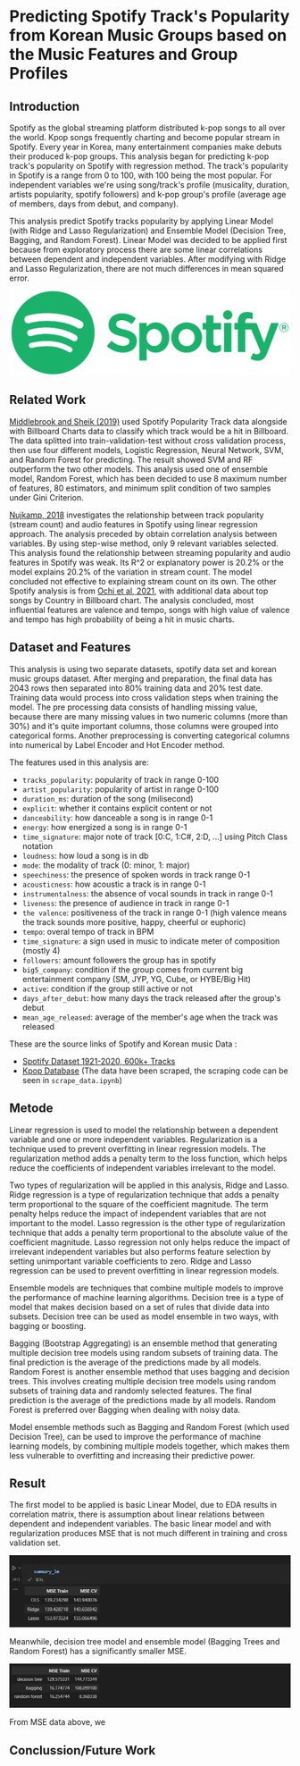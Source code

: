 # Predicting Spotify Track's Popularity from Korean Music Groups based on the Music Features and Group Profiles

## Introduction

Spotify as the global streaming platform distributed k-pop songs to all over the world. Kpop songs frequently charting and become popular stream in Spotify. Every year in Korea, many entertainment companies make debuts their produced k-pop groups. This analysis began for predicting k-pop track's popularity on Spotify with regression method. The track's popularity in Spotify is a range from 0 to 100, with 100 being the most popular. For independent variables we're using song/track's profile (musicality, duration, artists popularity, spotify followers) and k-pop group's profile (average age of members, days from debut, and company).

This analysis predict Spotify tracks popularity by applying Linear Model (with Ridge and Lasso Regularization) and Ensemble Model (Decision Tree, Bagging, and Random Forest). Linear Model was decided to be applied first because from exploratory process there are some linear correlations between dependent and independent variables. After modifying with Ridge and Lasso Regularization, there are not much differences in mean squared error. 

![Spotify](images/Spotify_Logo_CMYK_Green.png)

## Related Work
[Middlebrook and Sheik (2019)](https://arxiv.org/pdf/1908.08609.pdf) used Spotify Popularity Track data alongside with Billboard Charts data to classify which track would be a hit in Billboard. The data splitted into train-validation-test without cross validation process, then use four different models, Logistic Regression, Neural Network, SVM, and Random Forest for predicting. The result showed SVM and RF outperform the two other models. This analysis used one of ensemble model, Random Forest, which has been decided to use 8 maximum number of features, 80 estimators, and minimum split condition of two samples under Gini Criterion.

[Nujkamp, 2018](http://essay.utwente.nl/75422/1/NIJKAMP_BA_IBA.pdf) investigates the relationship between track popularity (stream count) and audio features in Spotify using linear regression approach. The analysis preceded by obtain correlation analysis between variables. By using step-wise method, only 9 relevant variables selected. This analysis found the relationship between streaming popularity and audio features in Spotify was weak. Its R^2 or explanatory power is 20.2% or the model explains 20.2% of the variation in stream count. The model concluded not effective to explaining stream count on its own. The other Spotify analysis is from [Ochi et al, 2021](https://arxiv.org/ftp/arxiv/papers/2108/2108.02370.pdf), with additional data about top songs by Country in Billboard chart. The analysis concluded, most influential features are valence and tempo, songs with high value of valence and tempo has high probability of being a hit in music charts.

## Dataset and Features

This analysis is using two separate datasets, spotify data set and korean music groups dataset. After merging and preparation, the final data has 2043 rows then separated into 80% training data and 20% test date. Training data would process into cross validation steps when training the model. The pre processing data consists of handling missing value, because there are many missing values in two numeric columns (more than 30%) and it's quite important columns, those columns were grouped into categorical forms. Another preprocessing is converting categorical columns into numerical by Label Encoder and Hot Encoder method.

The features used in this analysis are:
- `tracks_popularity`: popularity of track in range 0-100 
- `artist_popularity`: popularity of artist in range 0-100 
- `duration_ms`: duration of the song (milisecond)
- `explicit`: whether it contains explicit content or not
- `danceability`: how danceable a song is in range 0-1
- `energy`: how energized a song is in range 0-1
- `time_signature`: major note of track [0:C, 1:C#, 2:D, ...] using Pitch Class notation
- `loudness`: how loud a song is in db
- `mode`: the modality of track (0: minor, 1: major)
- `speechiness`: the presence of spoken words in track range 0-1
- `acousticness`: how acoustic a track is in range 0-1
- `instrumentalness`: the absence of vocal sounds in track in range 0-1
- `liveness`: the presence of audience in track in range 0-1
- `the valence`: positiveness of the track in range 0-1 (high valence means the track sounds more positive, happy, cheerful or euphoric)
- `tempo`: overal tempo of track in BPM
- `time_signature`: a sign used in music to indicate meter of composition (mostly 4)
- `followers`: amount followers the group has in spotify
- `big5_company`: condition if the group comes from current big entertainment company (SM, JYP, YG, Cube, or HYBE/Big Hit)
- `active`: condition if the group still active or not
- `days_after_debut`: how many days the track released after the group's debut
- `mean_age_released`: average of the member's age when the track was released

These are the source links of Spotify and Korean music Data :
- [Spotify Dataset 1921-2020, 600k+ Tracks](https://www.kaggle.com/datasets/yamaerenay/spotify-dataset-19212020-600k-tracks)
- [Kpop Database](https://dbkpop.com/) (The data have been scraped, the scraping code can be seen in `scrape_data.ipynb`)

## Metode
Linear regression is used to model the relationship between a dependent variable and one or more independent variables. Regularization is a technique used to prevent overfitting in linear regression models. The regularization method adds a penalty term to the loss function, which helps reduce the coefficients of independent variables irrelevant to the model.

Two types of regularization will be applied in this analysis, Ridge and Lasso. Ridge regression is a type of regularization technique that adds a penalty term proportional to the square of the coefficient magnitude. The term penalty helps reduce the impact of independent variables that are not important to the model. Lasso regression is the other type of regularization technique that adds a penalty term proportional to the absolute value of the coefficient magnitude. Lasso regression not only helps reduce the impact of irrelevant independent variables but also performs feature selection by setting unimportant variable coefficients to zero. Ridge and Lasso regression can be used to prevent overfitting in linear regression models.

Ensemble models are techniques that combine multiple models to improve the performance of machine learning algorithms. Decision tree is a type of model that makes decision based on a set of rules that divide data into subsets. Decision tree can be used as model ensemble in two ways, with bagging or boosting.

Bagging (Bootstrap Aggregating) is an ensemble method that generating multiple decision tree models using random subsets of training data. The final prediction is the average of the predictions made by all models. Random Forest is another ensemble method that uses bagging and decision trees. This involves creating multiple decision tree models using random subsets of training data and randomly selected features. The final prediction is the average of the predictions made by all models. Random Forest is preferred over Bagging when dealing with noisy data.

Model ensemble methods such as Bagging and Random Forest (which used Decision Tree), can be used to improve the performance of machine learning models, by combining multiple models together, which makes them less vulnerable to overfitting and increasing their predictive power.

## Result
The first model to be applied is basic Linear Model, due to EDA results in correlation matrix, there is assumption about linear relations between dependent and independent variables. The basic linear model and with regularization produces MSE that is not much different in training and cross validation set.

![Summary LM](images/summary_lm.png)

Meanwhile, decision tree model and ensemble model (Bagging Trees and Random Forest) has a significantly smaller MSE.

![Summary LM](images/summary_ensemble.png)

From MSE data above, we

## Conclussion/Future Work



